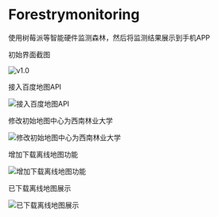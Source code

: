 # Forestrymonitoring
使用树莓派等智能硬件监测森林，然后将监测结果展示到手机APP

初始界面截图

![v1.0](https://github.com/tucaoxingren/Forestrymonitoring/raw/master/Screenshot/device-2017-09-22-125911.png)

接入百度地图API

![接入百度地图API](https://github.com/tucaoxingren/Forestrymonitoring/raw/master/Screenshot/Screenshot_1506085470.png)

修改初始地图中心为西南林业大学

![修改初始地图中心为西南林业大学](https://github.com/tucaoxingren/Forestrymonitoring/raw/master/Screenshot/device-2017-09-27-210746.png)

增加下载离线地图功能

![增加下载离线地图功能](https://github.com/tucaoxingren/Forestrymonitoring/raw/master/Screenshot/device-2017-09-27-210817.png)

已下载离线地图展示

![已下载离线地图展示](https://github.com/tucaoxingren/Forestrymonitoring/raw/master/Screenshot/device-2017-09-27-210838.png)
